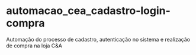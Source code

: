 # automacao_cea_cadastro-login-compra
Automação do processo de cadastro, autenticação no sistema e realização de compra na loja C&amp;A
